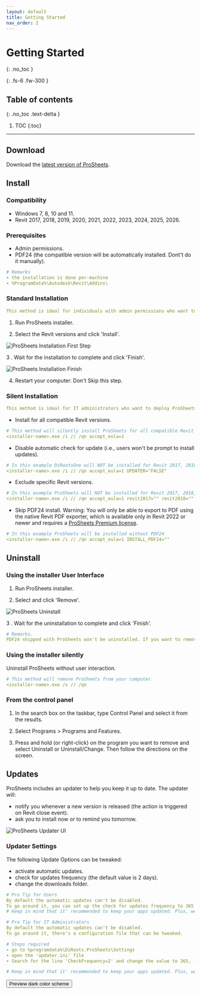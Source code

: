 ```yaml
---
layout: default
title: Getting Started
nav_order: 2
---
```


# Getting Started
{: .no_toc }

{: .fs-6 .fw-300 }

## Table of contents
{: .no_toc .text-delta }

1. TOC
{:toc}

---

## Download

Download the [latest version of ProSheets](https://diroots.com/revit-plugins/revit-to-pdf-dwg-dgn-dwf-nwc-ifc-and-images-with-prosheets/).


## Install

### Compatibility
- Windows 7, 8, 10 and 11.
- Revit 2017, 2018, 2019, 2020, 2021, 2022, 2023, 2024, 2025, 2026.

### Prerequisites
- Admin permissions.
- PDF24 (the compatible version will be automatically installed. Dont't do it manually).

```yaml
# Remarks
- the installation is done per-machine
- %ProgramData%\Autodesk\Revit\Addins\
```

### Standard Installation

```yaml
This method is ideal for individuals with admin permissions who want to install ProSheets in one computer.
```

1. Run ProSheets installer.

2. Select the Revit versions and click 'Install'.

![ProSheets Installation First Step](../assets\images\PS-Install.gif)

3 . Wait for the installation to complete and click 'Finish'.

![ProSheets Installation Finish](../assets\images\PS-Complete.png)

4. Restart your computer. Don't Skip this step.

### Silent Installation

```yaml
This method is ideal for IT administrators who want to deploy ProSheets to multiple computers.
```

- Install for all compatible Revit versions.

```yaml
# This method will silently install ProSheets for all compatible Revit versions.
<installer-name>.exe /i // /qn accept_eula=1
```

- Disable automatic check for update (i.e., users won't be prompt to install updates).

```yaml
# In this example DiRootsOne will NOT be installed for Revit 2017, 2018, and 2019.
<installer-name>.exe /i // /qn accept_eula=1 UPDATER="FALSE"
```

- Exclude specific Revit versions.

```yaml
# In this example ProSheets will NOT be installed for Revit 2017, 2018, and 2019.
<installer-name>.exe /i // /qn accept_eula=1 revit2017="" revit2018="" revit2019=""
```

- Skip PDF24 install. 
Warning: You will only be able to export to PDF using the native Revit PDF exporter, which is available only in Revit 2022 or newer and requires a [ProSheets Premium license](https://diroots.com/revit-plugins/quote-request/).

```yaml
# In this example ProSheets will be installed without PDF24
<installer-name>.exe /i // /qn accept_eula=1 INSTALL_PDF24=""
```

## Uninstall

### Using the installer User Interface

1. Run ProSheets installer.

2. Select and click 'Remove'.

![ProSheets Uninstall](../assets\images\PS-Remove.gif)

3 . Wait for the uninstallation to complete and click 'Finish'.

```yaml
# Remarks.
PDF24 shipped with ProSheets won't be uninstalled. If you want to remove it, uninstall it manually.
```

### Using the installer silently

Uninstall ProSheets without user interaction.

```yaml
# This method will remove ProSheets from your computer.
<installer-name>.exe /x // /qn
```

### From the control panel

1. In the search box on the taskbar, type Control Panel and select it from the results.

2. Select Programs > Programs and Features.

3. Press and hold (or right-click) on the program you want to remove and select Uninstall or Uninstall/Change. Then follow the directions on the screen.

## Updates

ProSheets includes an updater to help you keep it up to date. 
The updater will:
- notify you whenever a new version is released (the action is triggered on Revit close event).
- ask you to install now or to remind you tomorrow.

![ProSheets Updater UI](../assets/images/updater-default.png)

### Updater Settings

The following Update Options can be tweaked:
- activate automatic updates.
- check for updates frequency (the default value is 2 days). 
- change the downloads folder.

```yaml
# Pro Tip for Users
By default the automatic updates can't be disabled.
To go around it, you can set up the check for updates frequency to 365 days, for example.
# Keep in mind that it' recommended to keep your apps updated. Plus, we do not provide support for outdated applications.
```

```yaml
# Pro Tip for IT Administrators
By default the automatic updates can't be disabled.
To go around it, there's a configuration file that can be tweaked.

# Steps required
- go to %programdata%\DiRoots.ProSheets\Settings
- open the 'updater.ini' file
- Search for the line 'CheckFrequency=2' and change the value to 365, for example.

# Keep in mind that it' recommended to keep your apps updated. Plus, we do not provide support for outdated applications.
```

<button class="btn js-toggle-dark-mode">Preview dark color scheme</button>
